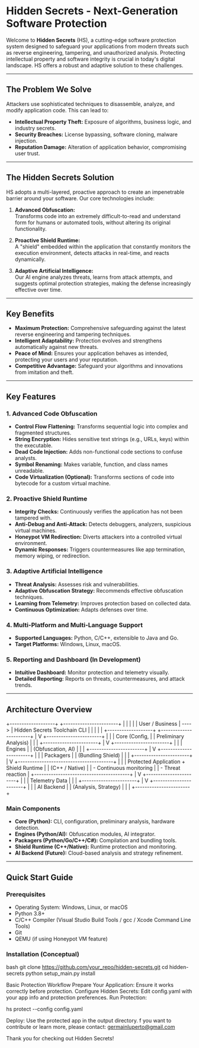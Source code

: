 # Hidden Secrets - Next-Generation Software Protection

Welcome to **Hidden Secrets** (HS), a cutting-edge software protection system designed to safeguard your applications from modern threats such as reverse engineering, tampering, and unauthorized analysis. Protecting intellectual property and software integrity is crucial in today's digital landscape. HS offers a robust and adaptive solution to these challenges.

---

## The Problem We Solve

Attackers use sophisticated techniques to disassemble, analyze, and modify application code. This can lead to:

- **Intellectual Property Theft:** Exposure of algorithms, business logic, and industry secrets.  
- **Security Breaches:** License bypassing, software cloning, malware injection.  
- **Reputation Damage:** Alteration of application behavior, compromising user trust.

---

## The Hidden Secrets Solution

HS adopts a multi-layered, proactive approach to create an impenetrable barrier around your software. Our core technologies include:

1. **Advanced Obfuscation:**  
   Transforms code into an extremely difficult-to-read and understand form for humans or automated tools, without altering its original functionality.

2. **Proactive Shield Runtime:**  
   A "shield" embedded within the application that constantly monitors the execution environment, detects attacks in real-time, and reacts dynamically.

3. **Adaptive Artificial Intelligence:**  
   Our AI engine analyzes threats, learns from attack attempts, and suggests optimal protection strategies, making the defense increasingly effective over time.

---

## Key Benefits

- **Maximum Protection:** Comprehensive safeguarding against the latest reverse engineering and tampering techniques.  
- **Intelligent Adaptability:** Protection evolves and strengthens automatically against new threats.  
- **Peace of Mind:** Ensures your application behaves as intended, protecting your users and your reputation.  
- **Competitive Advantage:** Safeguard your algorithms and innovations from imitation and theft.

---

## Key Features

### 1. Advanced Code Obfuscation

- **Control Flow Flattening:** Transforms sequential logic into complex and fragmented structures.  
- **String Encryption:** Hides sensitive text strings (e.g., URLs, keys) within the executable.  
- **Dead Code Injection:** Adds non-functional code sections to confuse analysts.  
- **Symbol Renaming:** Makes variable, function, and class names unreadable.  
- **Code Virtualization (Optional):** Transforms sections of code into bytecode for a custom virtual machine.

### 2. Proactive Shield Runtime

- **Integrity Checks:** Continuously verifies the application has not been tampered with.  
- **Anti-Debug and Anti-Attack:** Detects debuggers, analyzers, suspicious virtual machines.  
- **Honeypot VM Redirection:** Diverts attackers into a controlled virtual environment.  
- **Dynamic Responses:** Triggers countermeasures like app termination, memory wiping, or redirection.

### 3. Adaptive Artificial Intelligence

- **Threat Analysis:** Assesses risk and vulnerabilities.  
- **Adaptive Obfuscation Strategy:** Recommends effective obfuscation techniques.  
- **Learning from Telemetry:** Improves protection based on collected data.  
- **Continuous Optimization:** Adapts defenses over time.

### 4. Multi-Platform and Multi-Language Support

- **Supported Languages:** Python, C/C++, extensible to Java and Go.  
- **Target Platforms:** Windows, Linux, macOS.

### 5. Reporting and Dashboard (In Development)

- **Intuitive Dashboard:** Monitor protection and telemetry visually.  
- **Detailed Reporting:** Reports on threats, countermeasures, and attack trends.

---

## Architecture Overview

+-------------------+       +-----------------------+
|                   |       |                       |
| User / Business   | ----> | Hidden Secrets Toolchain CLI |
|                   |       |                       |
+-------------------+       +-----------------------+
                                |
                                V
                       +-----------------------+
                       |                       |
                       | Core (Config,         |
                       | Preliminary Analysis) |
                       |                       |
                       +-----------------------+
                                |
                                V
                       +-----------------------+
                       |                       |
                       | Engines               |
                       | (Obfuscation, AI)     |
                       |                       |
                       +-----------------------+
                                |
                                V
                       +-----------------------+
                       |                       |
                       | Packagers             |
                       | (Bundling Shield)     |
                       |                       |
                       +-----------------------+
                                |
                                V
                +----------------------------------------+
                |                                        |
                | Protected Application + Shield Runtime |
                |       (C++ / Native)                   |
                |   - Continuous monitoring              |
                |   - Threat reaction                    |
                +----------------------------------------+
                                |
                                V
                       +-----------------------+
                       |                       |
                       | Telemetry Data        |
                       |                       |
                       +-----------------------+
                                |
                                V
                       +-----------------------+
                       |                       |
                       | AI Backend            |
                       | (Analysis, Strategy)  |
                       |                       |
                       +-----------------------+





### Main Components

- **Core (Python):** CLI, configuration, preliminary analysis, hardware detection.  
- **Engines (Python/AI):** Obfuscation modules, AI integrator.  
- **Packagers (Python/Go/C++/C#):** Compilation and bundling tools.  
- **Shield Runtime (C++/Native):** Runtime protection and monitoring.  
- **AI Backend (Future):** Cloud-based analysis and strategy refinement.

---

## Quick Start Guide

### Prerequisites

- Operating System: Windows, Linux, or macOS  
- Python 3.8+  
- C/C++ Compiler (Visual Studio Build Tools / gcc / Xcode Command Line Tools)  
- Git  
- QEMU (if using Honeypot VM feature)

### Installation (Conceptual)

bash
git clone https://github.com/your_repo/hidden-secrets.git
cd hidden-secrets
python setup_main.py install


Basic Protection Workflow
Prepare Your Application: Ensure it works correctly before protection.
Configure Hidden Secrets: Edit config.yaml with your app info and protection preferences.
Run Protection:

hs protect --config config.yaml

Deploy: Use the protected app in the output directory.
f you want to contribute or learn more, please contact: germainluperto@gmail.com 

Thank you for checking out Hidden Secrets!
